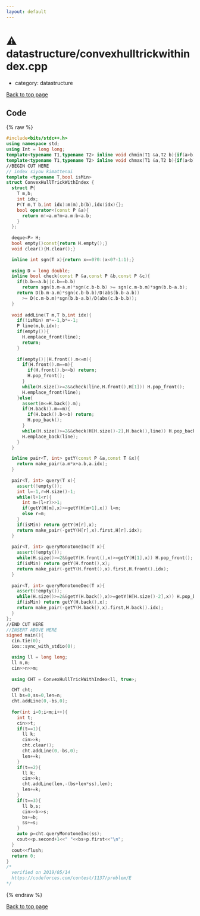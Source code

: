 ```yaml
---
layout: default
---
```


<!-- mathjax config similar to math.stackexchange -->
<script type="text/javascript" async
  src="https://cdnjs.cloudflare.com/ajax/libs/mathjax/2.7.5/MathJax.js?config=TeX-MML-AM_CHTML">
</script>
<script type="text/x-mathjax-config">
  MathJax.Hub.Config({
    TeX: { equationNumbers: { autoNumber: "AMS" }},
    tex2jax: {
      inlineMath: [ ['$','$'] ],
      processEscapes: true
    },
    "HTML-CSS": { matchFontHeight: false },
    displayAlign: "left",
    displayIndent: "2em"
  });
</script>

<script type="text/javascript" src="https://cdnjs.cloudflare.com/ajax/libs/jquery/3.4.1/jquery.min.js"></script>
<script src="https://cdn.jsdelivr.net/npm/jquery-balloon-js@1.1.2/jquery.balloon.min.js" integrity="sha256-ZEYs9VrgAeNuPvs15E39OsyOJaIkXEEt10fzxJ20+2I=" crossorigin="anonymous"></script>
<script type="text/javascript" src="../../assets/js/copy-button.js"></script>
<link rel="stylesheet" href="../../assets/css/copy-button.css" />


# :warning: datastructure/convexhulltrickwithindex.cpp
* category: datastructure


[Back to top page](../../index.html)



## Code
{% raw %}
```cpp
#include<bits/stdc++.h>
using namespace std;
using Int = long long;
template<typename T1,typename T2> inline void chmin(T1 &a,T2 b){if(a>b) a=b;}
template<typename T1,typename T2> inline void chmax(T1 &a,T2 b){if(a<b) a=b;}
//BEGIN CUT HERE
// index siyou kimattenai
template <typename T,bool isMin>
struct ConvexHullTrickWithIndex {  
  struct P{
    T m,b;
    int idx;
    P(T m,T b,int idx):m(m),b(b),idx(idx){};
    bool operator<(const P &a){
      return m!=a.m?m<a.m:b<a.b;
    }
  };
  
  deque<P> H;  
  bool empty()const{return H.empty();}
  void clear(){H.clear();}

  inline int sgn(T x){return x==0?0:(x<0?-1:1);}
    
  using D = long double;
  inline bool check(const P &a,const P &b,const P &c){
    if(b.b==a.b||c.b==b.b)
      return sgn(b.m-a.m)*sgn(c.b-b.b) >= sgn(c.m-b.m)*sgn(b.b-a.b);    
    return D(b.m-a.m)*sgn(c.b-b.b)/D(abs(b.b-a.b))
      >= D(c.m-b.m)*sgn(b.b-a.b)/D(abs(c.b-b.b));
  }
  
  void addLine(T m,T b,int idx){
    if(!isMin) m*=-1,b*=-1;
    P line(m,b,idx);    
    if(empty()){
      H.emplace_front(line);
      return;
    }
    
    if(empty()||H.front().m<=m){      
      if(H.front().m==m){
        if(H.front().b<=b) return;
        H.pop_front();        
      }      
      while(H.size()>=2&&check(line,H.front(),H[1])) H.pop_front();
      H.emplace_front(line);
    }else{
      assert(m<=H.back().m);
      if(H.back().m==m){
        if(H.back().b<=b) return;
        H.pop_back();        
      }
      while(H.size()>=2&&check(H[H.size()-2],H.back(),line)) H.pop_back();
      H.emplace_back(line);
    }
  }

  inline pair<T, int> getY(const P &a,const T &x){
    return make_pair(a.m*x+a.b,a.idx);
  }
  
  pair<T, int> query(T x){    
    assert(!empty());
    int l=-1,r=H.size()-1;
    while(l+1<r){
      int m=(l+r)>>1;
      if(getY(H[m],x)>=getY(H[m+1],x)) l=m;
      else r=m;
    }
    if(isMin) return getY(H[r],x);
    return make_pair(-getY(H[r],x).first,H[r].idx);
  }
  
  pair<T, int> queryMonotoneInc(T x){
    assert(!empty()); 
    while(H.size()>=2&&getY(H.front(),x)>=getY(H[1],x)) H.pop_front();
    if(isMin) return getY(H.front(),x);
    return make_pair(-getY(H.front(),x).first,H.front().idx);
  }
  
  pair<T, int> queryMonotoneDec(T x){
    assert(!empty());
    while(H.size()>=2&&getY(H.back(),x)>=getY(H[H.size()-2],x)) H.pop_back();
    if(isMin) return getY(H.back(),x);
    return make_pair(-getY(H.back(),x).first,H.back().idx);
  }
};
//END CUT HERE
//INSERT ABOVE HERE
signed main(){
  cin.tie(0);
  ios::sync_with_stdio(0);

  using ll = long long;
  ll n,m;
  cin>>n>>m;
  
  using CHT = ConvexHullTrickWithIndex<ll, true>;

  CHT cht;
  ll bs=0,ss=0,len=n;  
  cht.addLine(0,-bs,0);
  
  for(int i=0;i<m;i++){
    int t;
    cin>>t;
    if(t==1){
      ll k;
      cin>>k;
      cht.clear();
      cht.addLine(0,-bs,0);
      len+=k;
    }
    if(t==2){
      ll k;
      cin>>k;
      cht.addLine(len,-(bs+len*ss),len);      
      len+=k;
    }
    if(t==3){
      ll b,s;
      cin>>b>>s;
      bs+=b;
      ss+=s;
    }
    auto p=cht.queryMonotoneInc(ss);
    cout<<p.second+1<<" "<<bs+p.first<<"\n";
  }
  cout<<flush;
  return 0;
}
/*
  verified on 2019/05/14
  https://codeforces.com/contest/1137/problem/E
*/

```
{% endraw %}

[Back to top page](../../index.html)

